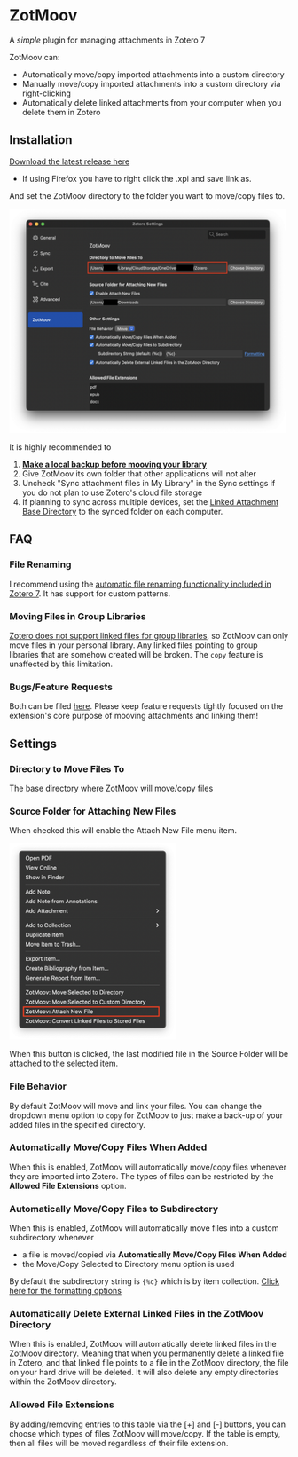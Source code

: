 # ZotMoov
A *simple* plugin for managing attachments in Zotero 7

ZotMoov can:
- Automatically move/copy imported attachments into a custom directory
- Manually move/copy imported attachments into a custom directory via right-clicking
- Automatically delete linked attachments from your computer when you delete them in Zotero

## Installation

[Download the latest release here](https://github.com/wileyyugioh/zotmoov/releases/latest)
- If using Firefox you have to right click the .xpi and save link as.

And set the ZotMoov directory to the folder you want to move/copy files to.

<img src="res/Image2.png" width="500"/>

It is highly recommended to
1. **[Make a local backup before mooving your library](https://www.zotero.org/support/zotero_data#backing_up_your_zotero_data)**
2. Give ZotMoov its own folder that other applications will not alter
3. Uncheck "Sync attachment files in My Library" in the Sync settings if you do not plan to use Zotero's cloud file storage
4. If planning to sync across multiple devices, set the [Linked Attachment Base Directory](https://www.zotero.org/support/preferences/advanced#linked_attachment_base_directory) to the synced folder on each computer.

## FAQ

### File Renaming

I recommend using the [automatic file renaming functionality included in Zotero 7](https://www.zotero.org/support/file_renaming). It has support for custom patterns.

### Moving Files in Group Libraries

[Zotero does not support linked files for group libraries](https://www.zotero.org/support/attaching_files#linked_files), so ZotMoov can only move files in your personal library. Any linked files pointing to group libraries that are somehow created will be broken. The `copy` feature is unaffected by this limitation.

### Bugs/Feature Requests

Both can be filed [here](https://github.com/wileyyugioh/zotmoov/issues). Please keep feature requests tightly focused on the extension's core purpose of mooving attachments and linking them!

## Settings

### Directory to Move Files To

The base directory where ZotMoov will move/copy files

### Source Folder for Attaching New Files

When checked this will enable the Attach New File menu item.

<img src="res/Image3.png" width="300"/>

When this button is clicked, the last modified file in the Source Folder will be attached to the selected item.

### File Behavior

By default ZotMoov will move and link your files. You can change the dropdown menu option to `copy` for ZotMoov to just make a back-up of your added files in the specified directory.

### Automatically Move/Copy Files When Added

When this is enabled, ZotMoov will automatically move/copy files whenever they are imported into Zotero. The types of files can be restricted by the **Allowed File Extensions** option.

### Automatically Move/Copy Files to Subdirectory

When this is enabled, ZotMoov will automatically move files into a custom subdirectory whenever
- a file is moved/copied via **Automatically Move/Copy Files When Added**
- the Move/Copy Selected to Directory menu option is used

By default the subdirectory string is `{%c}` which is by item collection. [Click here for the formatting options](https://github.com/wileyyugioh/zotmoov/blob/master/docs/WILDCARD_INFO.md)

### Automatically Delete External Linked Files in the ZotMoov Directory

When this is enabled, ZotMoov will automatically delete linked files in the ZotMoov directory. Meaning that when you permanently delete a linked file in Zotero, and that linked file points to a file in the ZotMoov directory, the file on your hard drive will be deleted. It will also delete any empty directories within the ZotMoov directory.

### Allowed File Extensions

By adding/removing entries to this table via the [+] and [-] buttons, you can choose which types of files ZotMoov will move/copy. If the table is empty, then all files will be moved regardless of their file extension.
